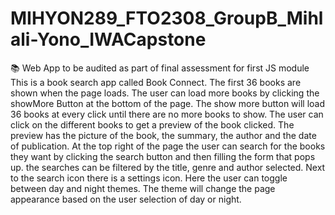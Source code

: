 # MIHYON289_FTO2308_GroupB_Mihlali-Yono_IWACapstone
📚 Web App to be audited as part of final assessment for first JS module
This is a book search app called Book Connect.
The first 36 books are shown when the page loads. The user can load more books by clicking the showMore Button at the bottom 
of the page.
The show more button will load 36 books at every click until there are no more books to show.
The user can click on the different books to get a preview of the book clicked. The preview has the picture of the book, the summary, the author and the date of 
publication.
At the top right of the page the user can search for the books they want by clicking the search button and then filling the form that pops up.
the searches can be filtered by the title, genre and author selected.
Next to the search icon there is a settings icon. Here the user can toggle between day and night themes.
The theme will change the page appearance based on the user selection of day or night.
